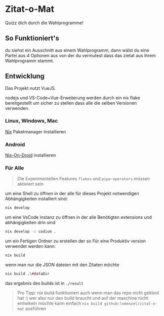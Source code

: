 # Zitat-o-Mat

Quizz dich durch die Wahlprogramme!

## So Funktioniert's

du siehst ein Ausschnitt aus einem Wahlprogramm, dann wälst du eine Partei aus 4 Optionen aus von der du vermutest dass das zietat aus ihrem Wahlprogramm stammt.

## Entwicklung

Das Projekt nutzt VueJS. 

nodejs und VS-Code+Vue-Erweiterung werden durch ein nix flake bereitgestellt um sicher zu stellen dass alle die selben Versionen verwenden. 

### Linux, Windows, Mac

[Nix](https://nixos.org/download/) Paketmanager Installieren

### Android

[Nix-On-Droid](https://github.com/nix-community/nix-on-droid) installieren

### Für Alle

> Die Experimentellen Features `flakes` und `pipe-operators` müssen aktiviert sein

um eine Shell zu öffnen in der alle für dieses Projekt notwendigen Abhängigkeiten installiert sind:

```bash
nix develop
```

um eine VsCode instanz zu öffnen in der alle Benötigten extensions und abhängigkeiten drin sind
```bash
nix develop -c codium .
```

um ein Fertigen Ordner zu erstellen der so Für eine Produktiv version verwendet werden kann:

```bash
nix build
```

wenn man nur die JSON dateien mit den Zitaten möchte

```bash
nix build .\#dataDir
```

das ergebnis des builds ist in `./result`

> Pro Tipp: nix build funktioniert auch wenn man das repo nicht geklont hat :) wer also nur den build braucht und auf der maschine nicht entwikeln möchte kann einfach `nix build github:lomenzel/zitat-o-mat` ausführen